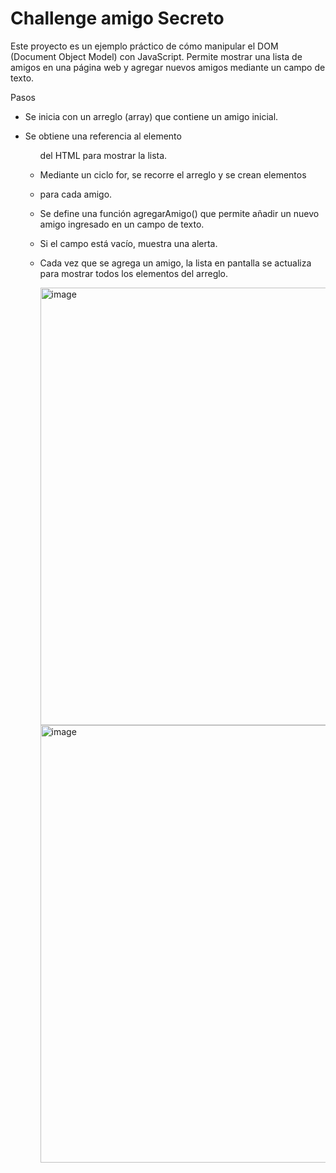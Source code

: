 <h1>Challenge amigo Secreto</h1>
Este proyecto es un ejemplo práctico de cómo manipular el DOM (Document Object Model) con JavaScript. Permite mostrar una lista de amigos en una página web y agregar nuevos amigos mediante un campo de texto.

Pasos 
- Se inicia con un arreglo (array) que contiene un amigo inicial.

- Se obtiene una referencia al elemento <ul> del HTML para mostrar la lista.

- Mediante un ciclo for, se recorre el arreglo y se crean elementos <li> para cada amigo.

- Se define una función agregarAmigo() que permite añadir un nuevo amigo ingresado en un campo de texto.

- Si el campo está vacío, muestra una alerta.

- Cada vez que se agrega un amigo, la lista en pantalla se actualiza para mostrar todos los elementos del arreglo.

  <img width="800" height="700" alt="image" src="https://github.com/user-attachments/assets/aa44fa45-a673-424b-9dfa-819b2170b635" />

   <img width="800" height="700" alt="image" src="https://github.com/user-attachments/assets/396de2ed-5367-4d9c-82b7-5bd46ce83da4" />
